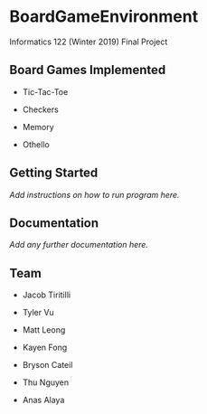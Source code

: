 # BoardGameEnvironment
Informatics 122 (Winter 2019) Final Project

## Board Games Implemented

- Tic-Tac-Toe

- Checkers

- Memory

- Othello

## Getting Started

*Add instructions on how to run program here.*

## Documentation

*Add any further documentation here.*

## Team

- Jacob Tiritilli

- Tyler Vu

- Matt Leong

- Kayen Fong

- Bryson Cateil

- Thu Nguyen

- Anas Alaya
